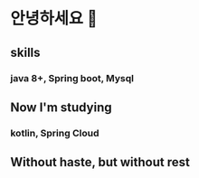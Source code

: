 # 안녕하세요 🙌

## skills
### java 8+, Spring boot, Mysql

## Now I'm studying
### kotlin, Spring Cloud

## Without haste, but without rest


